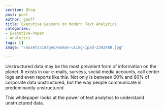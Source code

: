 ```yaml
---
section: Blog
post: post
author: geoff
title: Executive Lessons on Modern Text Analytics
categories:
- Executive-Paper
- Analytics
tags: []
image: "/assets/images/woman-using-ipad-2343480.jpg"

---
```

Unstructured data may be the most prevalent form of information on the planet. It exists in our e-mails, surveys, social media accounts, call center logs and even reports like this. Not only is between 60% and 80% of corporate data unstructured, but the way people communicate is predominantly unstructured.

This whitepaper looks at the power of text analytics to understand unstructured data.